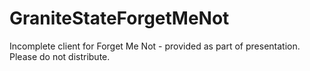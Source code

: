 # GraniteStateForgetMeNot
Incomplete client for Forget Me Not - provided as part of presentation. Please do not distribute.
